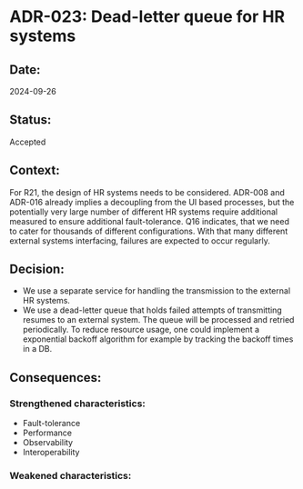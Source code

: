 # ADR-023: Dead-letter queue for HR systems

## Date:
2024-09-26

## Status:
Accepted

## Context:

For R21, the design of HR systems needs to be considered.
ADR-008 and ADR-016 already implies a decoupling from the UI based processes,
but the potentially very large number of different HR systems require 
additional measured to ensure additional fault-tolerance.
Q16 indicates, that we need to cater for thousands of different configurations.
With that many different external systems interfacing, failures are expected to occur regularly.

## Decision:
- We use a separate service for handling the transmission to the external HR systems.
- We use a dead-letter queue that holds failed attempts of transmitting resumes to an external system.
The queue will be processed and retried periodically. To reduce resource usage, one could implement a
exponential backoff algorithm for example by tracking the backoff times in a DB.

## Consequences:

### Strengthened characteristics:
- Fault-tolerance
- Performance
- Observability
- Interoperability

### Weakened characteristics: